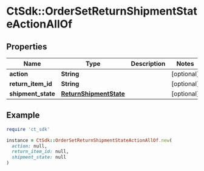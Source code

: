 # CtSdk::OrderSetReturnShipmentStateActionAllOf

## Properties

| Name | Type | Description | Notes |
| ---- | ---- | ----------- | ----- |
| **action** | **String** |  | [optional] |
| **return_item_id** | **String** |  | [optional] |
| **shipment_state** | [**ReturnShipmentState**](ReturnShipmentState.md) |  | [optional] |

## Example

```ruby
require 'ct_sdk'

instance = CtSdk::OrderSetReturnShipmentStateActionAllOf.new(
  action: null,
  return_item_id: null,
  shipment_state: null
)
```

